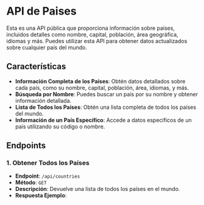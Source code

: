 # API de Paises

Esta es una API pública que proporciona información sobre países, incluidos detalles como nombre, capital, población, área geográfica, idiomas y más. Puedes utilizar esta API para obtener datos actualizados sobre cualquier país del mundo.

## Características

- **Información Completa de los Países**: Obtén datos detallados sobre cada país, como su nombre, capital, población, área, idiomas, y más.
- **Búsqueda por Nombre**: Puedes buscar un país por su nombre y obtener información detallada.
- **Lista de Todos los Países**: Obtén una lista completa de todos los países del mundo.
- **Información de un País Específico**: Accede a datos específicos de un país utilizando su código o nombre.

## Endpoints

### 1. Obtener Todos los Países

- **Endpoint**: `/api/countries`
- **Método**: `GET`
- **Descripción**: Devuelve una lista de todos los países en el mundo.
- **Respuesta Ejemplo**:
